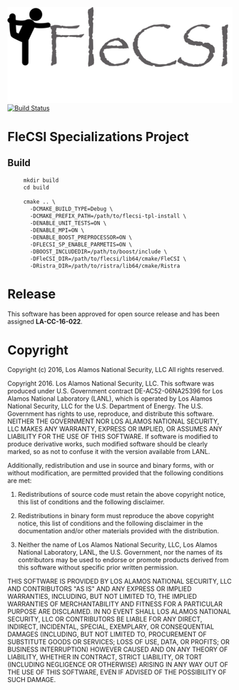 ![logo](doc/flecsi.png)
[![Build Status](https://travis-ci.com/laristra/flecsi-sp.svg?branch=master)](https://travis-ci.com/laristra/flecsi-sp)

# FleCSI Specializations Project

## Build

         mkdir build
         cd build

         cmake .. \
           -DCMAKE_BUILD_TYPE=Debug \
           -DCMAKE_PREFIX_PATH=/path/to/flecsi-tpl-install \
           -DENABLE_UNIT_TESTS=ON \
           -DENABLE_MPI=ON \
           -DENABLE_BOOST_PREPROCESSOR=ON \
           -DFLECSI_SP_ENABLE_PARMETIS=ON \
           -DBOOST_INCLUDEDIR=/path/to/boost/include \
           -DFleCSI_DIR=/path/to/flecsi/lib64/cmake/FleCSI \
           -DRistra_DIR=/path/to/ristra/lib64/cmake/Ristra

# Release

This software has been approved for open source release and has
been assigned **LA-CC-16-022**.

# Copyright

Copyright (c) 2016, Los Alamos National Security, LLC
All rights reserved.

Copyright 2016. Los Alamos National Security, LLC. This software was produced under U.S. Government contract DE-AC52-06NA25396 for Los Alamos National Laboratory (LANL), which is operated by Los Alamos National Security, LLC for the U.S. Department of Energy. The U.S. Government has rights to use, reproduce, and distribute this software.  NEITHER THE GOVERNMENT NOR LOS ALAMOS NATIONAL SECURITY, LLC MAKES ANY WARRANTY, EXPRESS OR IMPLIED, OR ASSUMES ANY LIABILITY FOR THE USE OF THIS SOFTWARE.  If software is modified to produce derivative works, such modified software should be clearly marked, so as not to confuse it with the version available from LANL.
 
Additionally, redistribution and use in source and binary forms, with or without modification, are permitted provided that the following conditions are met:  

1. Redistributions of source code must retain the above copyright notice, this list of conditions and the following disclaimer.

2. Redistributions in binary form must reproduce the above copyright notice, this list of conditions and the following disclaimer in the documentation and/or other materials provided with the distribution.

3. Neither the name of Los Alamos National Security, LLC, Los Alamos National Laboratory, LANL, the U.S. Government, nor the names of its contributors may be used to endorse or promote products derived from this software without specific prior written permission.

THIS SOFTWARE IS PROVIDED BY LOS ALAMOS NATIONAL SECURITY, LLC AND CONTRIBUTORS "AS IS" AND ANY EXPRESS OR IMPLIED WARRANTIES, INCLUDING, BUT NOT LIMITED TO, THE IMPLIED WARRANTIES OF MERCHANTABILITY AND FITNESS FOR A PARTICULAR PURPOSE ARE DISCLAIMED. IN NO EVENT SHALL LOS ALAMOS NATIONAL SECURITY, LLC OR CONTRIBUTORS BE LIABLE FOR ANY DIRECT, INDIRECT, INCIDENTAL, SPECIAL, EXEMPLARY, OR CONSEQUENTIAL DAMAGES (INCLUDING, BUT NOT LIMITED TO, PROCUREMENT OF SUBSTITUTE GOODS OR SERVICES; LOSS OF USE, DATA, OR PROFITS; OR BUSINESS INTERRUPTION) HOWEVER CAUSED AND ON ANY THEORY OF LIABILITY, WHETHER IN CONTRACT, STRICT LIABILITY, OR TORT (INCLUDING NEGLIGENCE OR OTHERWISE) ARISING IN ANY WAY OUT OF THE USE OF THIS SOFTWARE, EVEN IF ADVISED OF THE POSSIBILITY OF SUCH DAMAGE.

<!-- vim: set tabstop=4 shiftwidth=4 expandtab : -->
